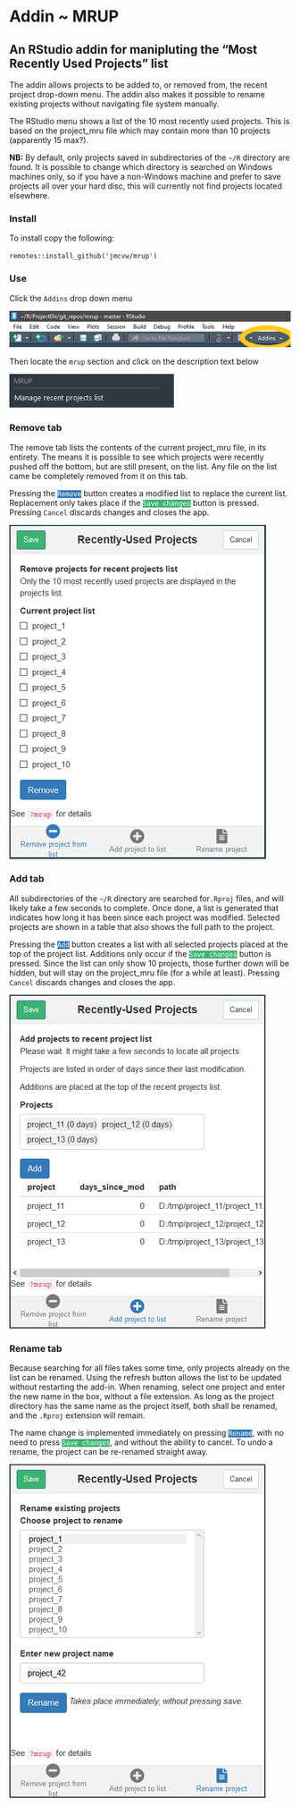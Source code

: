 Addin ~ MRUP
================

<!-- EDIT IN README.RMD -->

## An RStudio addin for manipluting the “Most Recently Used Projects” list

The addin allows projects to be added to, or removed from, the recent
project drop-down menu. The addin also makes it possible to rename
existing projects without navigating file system manually.

The RStudio menu shows a list of the 10 most recently used projects.
This is based on the project\_mru file which may contain more than 10
projects (apparently 15 max?).

**NB:** By default, only projects saved in subdirectories of the `~/R` directory are
found. It is possible to change which directory is searched on Windows machines only, so if you have a non-Windows machine and prefer to save projects all over your hard disc, this will
currently not find projects located elsewhere.

### Install

To install copy the following:

`remotes::install_github('jmcvw/mrup')`

### Use

Click the `Addins` drop down menu

![](images/addins_menu.PNG)

Then locate the `mrup` section and click on the description text below

![](images/mrup_menu.PNG)

### Remove tab

The remove tab lists the contents of the current project\_mru file, in
its entirety. The means it is possible to see which projects were
recently pushed off the bottom, but are still present, on the list. Any
file on the list came be completely removed from it on this tab.

Pressing the
<code style='background-color:#337ab7; color:white'>Remove</code> button
creates a modified list to replace the current list. Replacement only
takes place if the
<code style='background-color:#3cb371; color:white'>Save changes</code>
button is pressed. Pressing `Cancel` discards changes and closes the
app.

![](images/remove_projects.PNG)

### Add tab

All subdirectories of the `~/R` directory are searched for`.Rproj`
files, and will likely take a few seconds to complete. Once done, a list
is generated that indicates how long it has been since each project was
modified. Selected projects are shown in a table that also shows the
full path to the project.

Pressing the
<code style='background-color:#337ab7; color:white'>Add</code> button
creates a list with all selected projects placed at the top of the
project list. Additions only occur if the
<code style='background-color:#3cb371; color:white'>Save changes</code>
button is pressed. Since the list can only show 10 projects, those
further down will be hidden, but will stay on the project\_mru file (for
a while at least). Pressing `Cancel` discards changes and closes the
app.

![](images/add_projects.PNG)

### Rename tab

Because searching for all files takes some time, only projects already
on the list can be renamed. Using the refresh button allows the list to
be updated without restarting the add-in. When renaming, select one
project and enter the new name in the box, without a file extension. As
long as the project directory has the same name as the project itself,
both shall be renamed, and the `.Rproj` extension will remain.

The name change is implemented immediately on pressing
<code style='background-color:#337ab7; color:white'>Rename</code>, with
no need to press
<code style='background-color:#3cb371; color:white'>Save changes</code>,
and without the ability to cancel. To undo a rename, the project can be
re-renamed straight away.

![](images/rename_projects.PNG)
